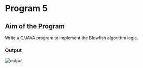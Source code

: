 # Program 5

## Aim of the Program

Write a C/JAVA program to implement the Blowfish algorithm logic.

### Output

![output](Output_Progarm5.png)
